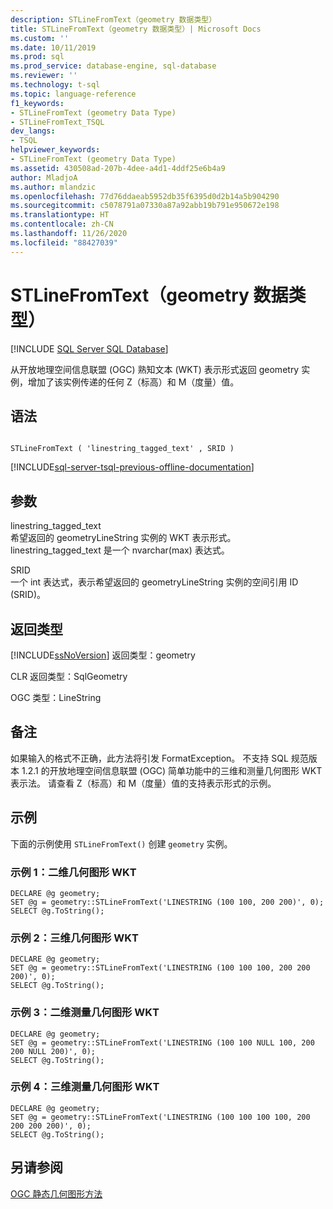 ```yaml
---
description: STLineFromText（geometry 数据类型）
title: STLineFromText（geometry 数据类型）| Microsoft Docs
ms.custom: ''
ms.date: 10/11/2019
ms.prod: sql
ms.prod_service: database-engine, sql-database
ms.reviewer: ''
ms.technology: t-sql
ms.topic: language-reference
f1_keywords:
- STLineFromText (geometry Data Type)
- STLineFromText_TSQL
dev_langs:
- TSQL
helpviewer_keywords:
- STLineFromText (geometry Data Type)
ms.assetid: 430508ad-207b-4dee-a4d1-4ddf25e6b4a9
author: MladjoA
ms.author: mlandzic
ms.openlocfilehash: 77d76ddaeab5952db35f6395d0d2b14a5b904290
ms.sourcegitcommit: c5078791a07330a87a92abb19b791e950672e198
ms.translationtype: HT
ms.contentlocale: zh-CN
ms.lasthandoff: 11/26/2020
ms.locfileid: "88427039"
---
```

# <a name="stlinefromtext-geometry-data-type"></a>STLineFromText（geometry 数据类型）
[!INCLUDE [SQL Server SQL Database](../../includes/applies-to-version/sql-asdb.md)]

从开放地理空间信息联盟 (OGC) 熟知文本 (WKT) 表示形式返回 geometry 实例，增加了该实例传递的任何 Z（标高）和 M（度量）值。
  
## <a name="syntax"></a>语法  
  
```  
  
STLineFromText ( 'linestring_tagged_text' , SRID )  
```  
  
[!INCLUDE[sql-server-tsql-previous-offline-documentation](../../includes/sql-server-tsql-previous-offline-documentation.md)]

## <a name="arguments"></a>参数
 linestring_tagged_text  
 希望返回的 geometryLineString 实例的 WKT 表示形式。 linestring_tagged_text 是一个 nvarchar(max) 表达式。  
  
 SRID   
 一个 int 表达式，表示希望返回的 geometryLineString 实例的空间引用 ID (SRID)。  
  
## <a name="return-types"></a>返回类型  
 [!INCLUDE[ssNoVersion](../../includes/ssnoversion-md.md)] 返回类型：geometry  
  
 CLR 返回类型：SqlGeometry  
  
 OGC 类型：LineString  
  
## <a name="remarks"></a>备注  
如果输入的格式不正确，此方法将引发 FormatException。 不支持 SQL 规范版本 1.2.1 的开放地理空间信息联盟 (OGC) 简单功能中的三维和测量几何图形 WKT 表示法。 请查看 Z（标高）和 M（度量）值的支持表示形式的示例。
  
## <a name="examples"></a>示例  
 下面的示例使用 `STLineFromText()` 创建 `geometry` 实例。

### <a name="example-1-two-dimension-geometry-wkt"></a>示例 1：二维几何图形 WKT
```  
DECLARE @g geometry;  
SET @g = geometry::STLineFromText('LINESTRING (100 100, 200 200)', 0);  
SELECT @g.ToString();  
```  
  
### <a name="example-2-three-dimension-geometry-wkt"></a>示例 2：三维几何图形 WKT
```  
DECLARE @g geometry;  
SET @g = geometry::STLineFromText('LINESTRING (100 100 100, 200 200 200)', 0);  
SELECT @g.ToString();  
``` 

### <a name="example-3-two-dimension-measured-geometry-wkt"></a>示例 3：二维测量几何图形 WKT
```  
DECLARE @g geometry;  
SET @g = geometry::STLineFromText('LINESTRING (100 100 NULL 100, 200 200 NULL 200)', 0);  
SELECT @g.ToString();  
``` 

### <a name="example-4-three-dimension-measured-geometry-wkt"></a>示例 4：三维测量几何图形 WKT
```  
DECLARE @g geometry;  
SET @g = geometry::STLineFromText('LINESTRING (100 100 100 100, 200 200 200 200)', 0);  
SELECT @g.ToString();  
``` 
## <a name="see-also"></a>另请参阅  
 [OGC 静态几何图形方法](../../t-sql/spatial-geometry/ogc-static-geometry-methods.md)  
  
  

